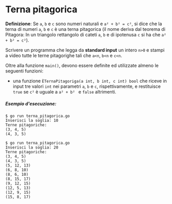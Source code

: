 # Terna pitagorica

**Definizione**: Se `a`, `b` e `c` sono numeri naturali e `a² + b² = c²`, si dice che la terna di numeri `a`, `b` e `c` è una terna pitagorica (il nome deriva dal teorema di Pitagora: In un triangolo rettangolo di cateti `a`, `b` e di ipotenusa `c` si ha che `a² + b² = c²`). 

Scrivere un programma che legga da **standard input** un intero `n>0` e stampi a video tutte le terne pitagorighe tali che `a<n`, `b<n` e `c<n`. 
 
 Oltre alla funzione `main()`, devono essere definite ed utilizzate almeno le seguenti funzioni:
 * una funzione `ÈTernaPitagoriga(a int, b int, c int) bool` che riceve in input tre valori `int` nei parametri `a`, `b` e `c`, rispettivamente, e restituisce `true` se `c²` è uguale a `a² + b² ` e `false` altrimenti.

##### Esempio d'esecuzione:
 
```text
$ go run terna_pitagorica.go
Inserisci la soglia: 10
Terne pitagoriche:
(3, 4, 5)
(4, 3, 5)

$ go run terna_pitagorica.go
Inserisci la soglia: 20
Terne pitagoriche:
(3, 4, 5)
(4, 3, 5)
(5, 12, 13)
(6, 8, 10)
(8, 6, 10)
(8, 15, 17)
(9, 12, 15)
(12, 5, 13)
(12, 9, 15)
(15, 8, 17)
```